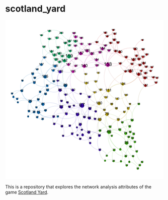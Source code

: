 # scotland_yard

![Map Of Scotland Yard](https://raw.githubusercontent.com/DGaffney/scotland_yard/master/results/visualization.png)

This is a repository that explores the network analysis attributes of the game [Scotland Yard](https://en.wikipedia.org/wiki/Scotland_Yard_(board_game)).
